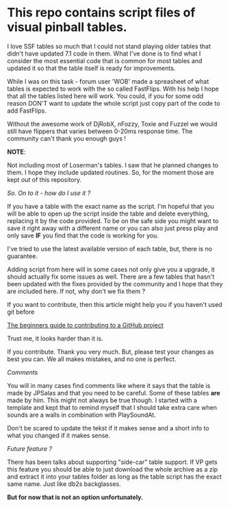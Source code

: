 <h1>This repo contains script files of visual pinball tables.</h1>

I love SSF tables so much that I could not stand playing older tables
that didn't have updated 7.1 code in them. What I've done is to find
what I consider the most essential code that is common for most tables
and updated it so that the table itself is ready for improvements.

While I was on this task - forum user 'WOB' made a spreasheet of what
tables is expected to work with the so called FastFlips. With his
help I hope that all the tables listed here will work. You could, if
you for some odd reason DON'T want to update the whole script just
copy part of the code to add FastFlips.

Without the awesome work of DjRobX, nFozzy, Toxie and Fuzzel we would
still have flippers that varies between 0-20ms response time.
The community can't thank you enough guys !

**NOTE**:

Not including most of Loserman's tables. I saw that he planned changes
to them.  I hope they include updated routines. So, for the moment
those are kept _out_ of this repository.

_So. On to it - how do I use it ?_

If you have a table with the exact name as the script. I'm hopeful
that you will be able to open up the script inside the table and delete
everything, replacing it by the code provided. To be on the safe side
you might want to save it right away with a different name or you can
also just press play and only save __IF__ you find that the code is
working for you.

I've tried to use the latest available version of each table, but,
there is no guarantee.

Adding script from here will in some cases not only give you a upgrade,
it should actually fix some issues as well. There are a few tables that
hasn't been updated with the fixes provided by the community and I hope
that they are included here. If not, why don't we fix them ?

If you want to contribute, then this article might help you if you
haven't used git before

[The beginners guide to contributing to a GitHub project](https://akrabat.com/the-beginners-guide-to-contributing-to-a-github-project/)

Trust me, it looks harder than it is.

If you contribute. Thank you very much. But, please test your changes
as best you can. We all makes mistakes, and no one is perfect.

_Comments_

You will in many cases find comments like where it says that the table
is made by JPSalas and that you need to be careful. Some of these tables
__are__ made by him. This might not always be true though. I started with
a template and kept that to remind myself that I should take extra care
when sounds are a walls in combination with PlaySoundAt.

Don't be scared to update the tekst if it makes sense and a short info
to what you changed if it makes sense.

_Future feature ?_

There has been talks about supporting "side-car" table support.
If VP gets this feature you should be able to just download the whole
archive as a zip and extract it into your tables folder as long as
the table script has the exact same name. Just like db2s backglasses.

__But for now that is not an option unfortunately.__

